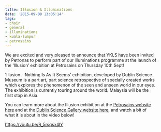 ```yaml
---
title: Illusion & Illuminations
date: '2015-09-08 13:05:14'
tags:
- choir
- general
- illuminations
- kuala-lumpur
- petrosains
---
```


We are excited and very pleased to announce that YKLS have been invited by Petronas to perform part of our Illuminations programme at the launch of the 'Illusion' exhibition at Petrosains on Thursday 10th Sept!

'Illusion - Nothing Is As It Seems' exhibition, developed by Dublin Science Museum is a part art, part science retrospective of specially created works which explores the phenomenon of the seen and unseen world in our eyes. The exhibition is currently touring around the world. Malaysia will be the first stop in Asia.

You can learn more about the Illusion exhibition at the 
[Petrosains website here](http://www.petrosains.com.my/page/public/illusion-about.php) and at the 
[Dublin Science Gallery website here](https://dublin.sciencegallery.com/illusion), and watch a bit of what it is about in the video below!

https://youtu.be/R_5rsqsx4lY

 
